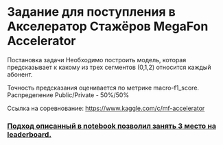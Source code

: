 # Задание для поступления в Акселератор Стажёров MegaFon Accelerator

Постановка задачи
Необходимо построить модель, которая предсказывает к какому из трех сегментов (0,1,2) относится каждый абонент.

Точность предсказания оценивается по метрике macro-f1_score.
Распределение Public/Private - 50%/50%

Ссылка на соревнование: https://www.kaggle.com/c/mf-accelerator

### [Подход описанный в notebook позволил занять 3 место на leaderboard.](https://www.kaggle.com/c/mf-accelerator/leaderboard)
